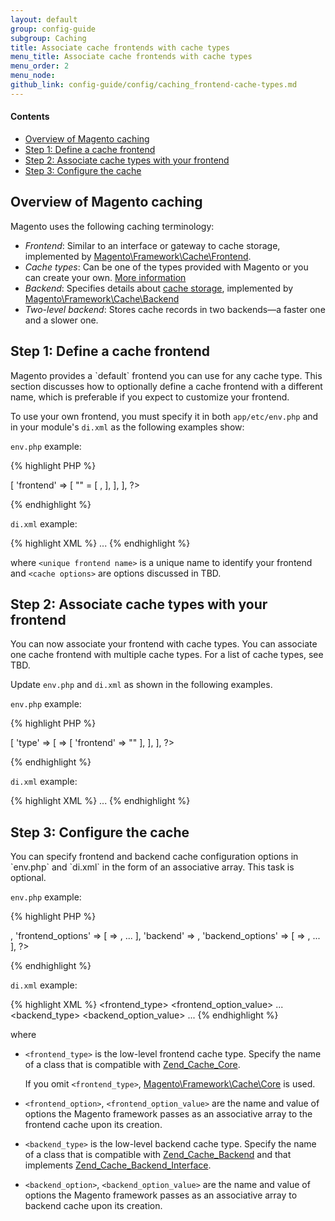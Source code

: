 ```yaml
---
layout: default
group: config-guide
subgroup: Caching
title: Associate cache frontends with cache types
menu_title: Associate cache frontends with cache types
menu_order: 2
menu_node: 
github_link: config-guide/config/caching_frontend-cache-types.md
---
```


#### Contents 

*	<a href="#cache-mage-over">Overview of Magento caching</a>
*	<a href="#cache-mage-frontend">Step 1: Define a cache frontend</a>
*   <a href="#cache-mage-types">Step 2: Associate cache types with your frontend</a>
*   <a href="#cache-mage-adv">Step 3: Configure the cache</a>

<h2 id="cache-mage-over">Overview of Magento caching</h2>
Magento uses the following caching terminology:

* *Frontend*: Similar to an interface or gateway to cache storage, implemented by <a href="{{ site.mage2000url }}lib/internal/Magento/Framework/Cache/Frontend" target="_blank">Magento\Framework\Cache\Frontend</a>.
* *Cache types*: Can be one of the types provided with Magento or you can create your own. <a href="{{ site.gdeurl }}config-guide/config/caching-cache-type.html">More information</a>
* *Backend*: Specifies details about <a href="http://framework.zend.com/manual/1.12/en/zend.cache.backends.html" target="_blank">cache storage</a>, implemented by <a href="{{ site.mage2000url }}lib/internal/Magento/Framework/Cache/Backend" target="_blank">Magento\Framework\Cache\Backend</a>
* *Two-level backend*: Stores cache records in two backends&mdash;a faster one and a slower one.

<h2 id="cache-mage-frontend">Step 1: Define a cache frontend</h2>
Magento provides a `default` frontend you can use for any cache type. This section discusses how to optionally define a cache frontend with a different name, which is preferable if you expect to customize your frontend.
 
To use your own frontend, you must specify it in both `app/etc/env.php` and in your module's `di.xml` as the following examples show:

`env.php` example:

{% highlight PHP %}
<? php
'cache' => [
    'frontend' => [
        "<unique frontend name>" = [
             <cache options>,
        ],
    ],
],
?>
{% endhighlight %}

`di.xml` example:

{% highlight XML %}
<type name="Magento\App\Cache\Frontend\Pool">
    <arguments>
        <argument name="frontendSettings" xsi:type="array">
            <item name="<unique frontend name>" xsi:type="string">
               <cache options>
            </item>
            ...
        </argument>
    </arguments>
</type>
{% endhighlight %}

where `<unique frontend name>` is a unique name to identify your frontend and `<cache options>` are options discussed in TBD.

<h2 id="cache-mage-types">Step 2: Associate cache types with your frontend</h2>
You can now associate your frontend with cache types. You can associate one cache frontend with multiple cache types. For a list of cache types, see TBD.

Update `env.php` and `di.xml` as shown in the following examples.

`env.php` example:

{% highlight PHP %}
<? php
'cache' => [
    'type' => [
         <cache type> => [
             'frontend' => "<unique frontend name>"
        ],
    ],
],
?>
{% endhighlight %}

`di.xml` example:

{% highlight XML %}
<type name="Magento\App\Cache\Type\FrontendPool">
    <arguments>
        <argument name="typeFrontendMap" xsi:type="array">
            <item name="<cache type>" xsi:type="string"><unique frontend name></item>
            ...
        </argument>
    </arguments>
</type>
{% endhighlight %}


<h2 id="cache-mage-adv">Step 3: Configure the cache</h2>
You can specify frontend and backend cache configuration options in `env.php` and `di.xml` in the form of an associative array. This task is optional.

`env.php` example:

{% highlight PHP %}
<? php
'frontend' => <frontend_type>,
'frontend_options' => [
    <frontend_option> => <frontend_option_value>,
    ...
],
'backend' => <backend_type>,
'backend_options' => [
    <backend_option> => <backend_option_value>,
    ...
],
?>
{% endhighlight %}

`di.xml` example:

{% highlight XML %}
<item name="frontend" xsi:type="string"><frontend_type></item>
<item name="frontend_options" xsi:type="array">
    <item name="<frontend_option>" xsi:type="string"><frontend_option_value></item>
    ...
</item>
<item name="backend" xsi:type="string"><backend_type></item>
<item name="backend_options" xsi:type="array">
    <item name="<backend_option>" xsi:type="string"><backend_option_value></item>
    ...
</item>
{% endhighlight %}

where

*   `<frontend_type>` is the low-level frontend cache type. Specify the name of a class that is compatible with <a href="http://framework.zend.com/apidoc/1.7/Zend_Cache/Zend_Cache_Core.html" target="_blank">Zend_Cache_Core</a>. 

    If you omit `<frontend_type>`, <a href="{{ site.mage2000url }}lib/internal/Magento/Framework/Cache/Core.php" target="_blank">Magento\Framework\Cache\Core</a> is used.
*   `<frontend_option>`, `<frontend_option_value>` are the name and value of options the Magento framework passes as an associative array to the frontend cache upon its creation. 
*   `<backend_type>` is the low-level backend cache type. Specify the name of a class that is compatible with <a href="http://framework.zend.com/apidoc/1.7/Zend_Cache/Zend_Cache_Backend/Zend_Cache_Backend.html" target="_blank">Zend_Cache_Backend</a> and that implements <a href="http://framework.zend.com/apidoc/1.6/Zend_Cache/Zend_Cache_Backend/Zend_Cache_Backend_Interface.html" target="_blank">Zend_Cache_Backend_Interface</a>.
*   `<backend_option>`, `<backend_option_value>` are the name and value of options the Magento framework passes as an associative array to backend cache upon its creation.

